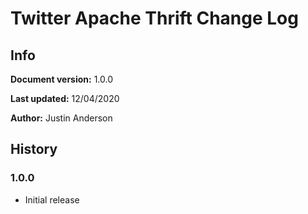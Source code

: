 # Twitter Apache Thrift Change Log

## Info

**Document version:** 1.0.0

**Last updated:** 12/04/2020

**Author:** Justin Anderson

## History

### 1.0.0

- Initial release
